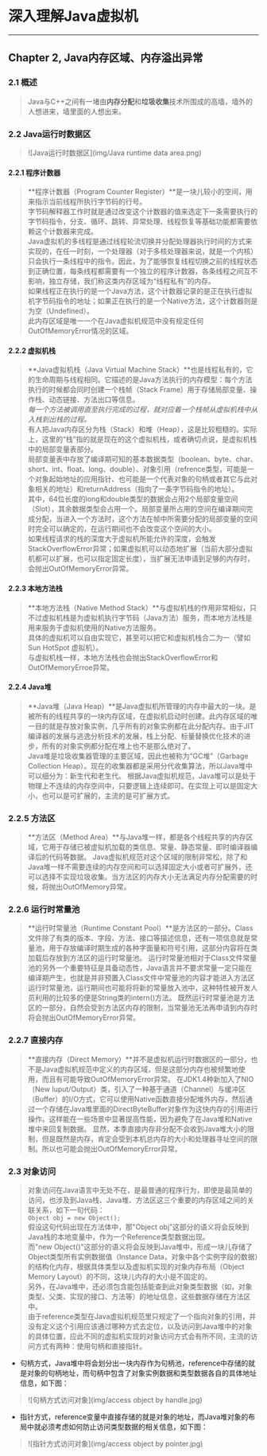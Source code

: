 # 深入理解Java虚拟机 #

---

## Chapter 2, Java内存区域、内存溢出异常 ##

### 2.1 概述 ###

> Java与C++之间有一堵由**内存分配**和**垃圾收集**技术所围成的高墙，墙外的人想进来，墙里面的人想出来。

### 2.2 Java运行时数据区 ###

> ![Java运行时数据区](img/Java runtime data area.png)

#### 2.2.1 程序计数器 ####

> **程序计数器（Program Counter Register）**是一块儿较小的空间，用来指示当前线程所执行字节码的行号。    
> 字节码解释器工作时就是通过改变这个计数器的值来选定下一条需要执行的字节码指令，分支、循环、跳转、异常处理、线程恢复等基础功能都需要依赖这个计数器来完成。    
> Java虚拟机的多线程是通过线程轮流切换并分配处理器执行时间的方式来实现的，在任一时刻，一个处理器（对于多核处理器来说，就是一个内核）只会执行一条线程中的指令。因此，为了能够恢复线程切换之前的线程状态到正确位置，每条线程都需要有一个独立的程序计数器，各条线程之间互不影响，独立存储，我们称这类内存区域为“线程私有”的内存。    
> 如果线程正在执行的是一个Java方法，这个计数器记录的是正在执行虚拟机字节码指令的地址；如果正在执行的是一个Native方法，这个计数器则是为空（Undefined）。    
> 此内存区域是唯一一个在Java虚拟机规范中没有规定任何OutOfMemoryError情况的区域。    

#### 2.2.2 虚拟机栈 ####

> **Java虚拟机栈（Java Virtual Machine Stack）**也是线程私有的，它的生命周期与线程相同。它描述的是Java方法执行的内存模型：每个方法执行的时候都会同时创建一个栈帧（Stack Frame）用于存储局部变量、操作栈、动态链接、方法出口等信息。    
> *每一个方法被调用直至执行完成的过程，就对应着一个栈帧从虚拟机栈中从入栈到出栈的过程。*        
> 有人把Java内存区分为栈（Stack）和堆（Heap），这是比较粗糙的。实际上，这里的“栈”指的就是现在的这个虚拟机栈，或者确切点说，是虚拟机栈中的局部变量表部分。    
> 局部变量表中存放了编译期可知的基本数据类型（boolean、byte、char、short、int、float、long、double）、对象引用（refrence类型，可能是一个对象起始地址的应用指针、也可能是一个代表对象的句柄或者其它与此对象相关的地址）和returnAddress（指向了一条字节码指令的地址）。   
> 其中，64位长度的long和double类型的数据会占用2个局部变量空间（Slot），其余数据类型会占用一个。局部变量所占用的空间在编译期间完成分配，当进入一个方法时，这个方法在帧中所需要分配的局部变量的空间时完全可以确定的，在运行期间也不会改变这个空间的大小。    
> 如果线程请求的栈的深度大于虚拟机所能允许的深度，会触发StackOverflowError异常；如果虚拟机可以动态地扩展（当前大部分虚拟机都可以扩展，也可以指定固定长度），当扩展无法申请到足够的内存时，会抛出OutOfMemoryError异常。    

#### 2.2.3 本地方法栈 ####

> **本地方法栈（Native Method Stack）**与虚拟机栈的作用非常相似，只不过虚拟机栈是为虚拟机执行字节码（Java方法）服务，而本地方法栈是用来服务于虚拟机使用的Native方法服务。    
> 具体的虚拟机可以自由实现它，甚至可以把它和虚拟机栈合二为一（譬如Sun HotSpot 虚拟机）。    
> 与虚拟机栈一样，本地方法栈也会抛出StackOverflowError和OutOfMemoryErroe异常。    

#### 2.2.4 Java堆 ####

> **Java堆（Java Heap）**是Java虚拟机所管理的内存中最大的一块。是被所有的线程共享的一块内存区域，在虚拟机启动时创建。此内存区域的唯一目的就是存放对象实例，几乎所有的对象实例都在此分配内存。由于JIT编译器的发展与逃逸分析技术的发展，栈上分配、标量替换优化技术的进步，所有的对象实例都分配在堆上也不是那么绝对了。    
> Java堆是垃圾收集器管理的主要区域，因此也被称为“GC堆”（Garbage Collection Heap）。现在的收集器都是采用分代收集算法，所以Java堆中可以细分为：新生代和老生代。
> 根据Java虚拟机规范，Java堆可以是处于物理上不连续的内存空间中，只要逻辑上连续即可。在实现上可以是固定大小，也可以是可扩展的，主流的是可扩展方式。

### 2.2.5 方法区 ###

> **方法区（Method Area）**与Java堆一样，都是各个线程共享的内存区域，它用于存储已被虚拟机加载的类信息、常量、静态常量、即时编译器编译后的代码等数据。
> Java虚拟机规范对这个区域的限制非常松，除了和Java堆一样不需要连续的内存空间和可以选择固定大小或者可扩展外，还可以选择不实现垃圾收集。当方法区的内存大小无法满足内存分配需要的时候，将抛出OutOfMemory异常。

### 2.2.6 运行时常量池 ###

> **运行时常量池（Runtime Constant Pool）**是方法区的一部分。Class文件除了有类的版本、字段、方法、接口等描述信息，还有一项信息就是常量池，用于存放编译时期生成的各种字面量和符号引用，这部分内容将在类加载后存放到方法区的运行时常量池。
> 运行时常量池相对于Class文件常量池的另外一个重要特征是具备动态性，Java语言并不要求常量一定只能在编译期产生，也就是并非预置入Class文件中常量池的内容才能进入方法区运行时常量池，运行期间也可能将将新的常量放入池中，这种特性被开发人员利用的比较多的便是String类的intern()方法。
> 既然运行时常量池是方法区的一部分，自然会受到方法区内存的限制，当常量池无法再申请到内存时将会抛出OutOfMemoryError异常。

### 2.2.7 直接内存 ###

> **直接内存（Direct Memory）**并不是虚拟机运行时数据区的一部分，也不是Java虚拟机规范中定义的内存区域，但是这部分内存也被频繁地使用，而且有可能导致OutOfMemoryError异常。
> 在JDK1.4种新加入了NIO（New Iuput/Output）类，引入了一种基于通道（Channel）与缓冲区（Buffer）的I/O方式，它可以使用Native函数直接分配堆外内存，然后通过一个存储在Java堆里面的DirectByteBuffer对象作为这快内存的引用进行操作。这样能在一些场景中显著提高性能，因为避免了在Java堆和Native堆中来回复制数据。
> 显然，本季直接内存非分配不会收到Java堆大小的限制，但是既然是内存，肯定会受到本机总内存的大小和处理器寻址空间的限制。所以也可能会抛出OutOfMemoryError异常。

### 2.3 对象访问 ###

> 对象访问在Java语言中无处不在，是最普通的程序行为，即使是最简单的访问，也涉及到Java栈、Java堆、方法区这三个重要的内存区域之间的关联关系，如下一句代码：    
> 	```Object obj = new Object();```    
> 假设这句代码出现在方法体中，那"Object obj"这部分的语义将会反映到Java栈的本地变量中，作为一个Reference类型数据出现。    
> 而"new Object()"这部分的语义将会反映到Java堆中，形成一块儿存储了Object类型所有实例数据值（Instance Data，对象中各个实例字段的数据）的结构化内存，根据具体类型以及虚拟机实现的对象内存布局（Object Memory Layout）的不同，这块儿内存的大小是不固定的。    
> 另外，在Java堆中，还必须包含能包括能查到此对象类型数据（如，对象类型、父类、实现的接口、方法等）的地址信息，这些数据存储在方法区中。    
> 由于reference类型在Java虚拟机规范里只规定了一个指向对象的引用，并没有定义这个引用应该通过哪种方式去定位，以及访问到Java堆中的对象的具体位置，应此不同的虚拟机实现的对象访问方式会有所不同，主流的访问方式有两种：使用句柄和直接指针。
> 
- 句柄方式，Java堆中将会划分出一块内存作为句柄池，reference中存储的就是对象的句柄地址，而句柄中包含了对象实例数据和类型数据各自的具体地址信息，如下图：
> ![句柄方式访问对象](img/access object by handle.jpg)
> 
- 指针方式，reference变量中直接存储的就是对象的地址，而Java堆对象的布局中就必须考虑如何防止访问类型数据的相关信息，如下图：
> ![指针方式访问对象](img/access object by pointer.jpg)


















